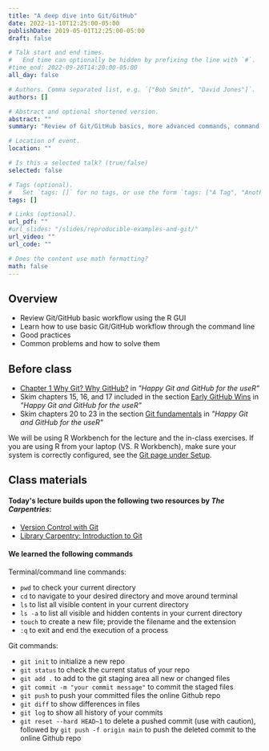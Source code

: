 ```yaml
---
title: "A deep dive into Git/GitHub"
date: 2022-11-10T12:25:00-05:00
publishDate: 2019-05-01T12:25:00-05:00
draft: false

# Talk start and end times.
#   End time can optionally be hidden by prefixing the line with `#`.
#time_end: 2022-09-28T14:20:00-05:00
all_day: false

# Authors. Comma separated list, e.g. `["Bob Smith", "David Jones"]`.
authors: []

# Abstract and optional shortened version.
abstract: ""
summary: "Review of Git/GitHub basics, more advanced commands, command line, good practices."

# Location of event.
location: ""

# Is this a selected talk? (true/false)
selected: false

# Tags (optional).
#   Set `tags: []` for no tags, or use the form `tags: ["A Tag", "Another Tag"]` for one or more tags.
tags: []

# Links (optional).
url_pdf: ""
#url_slides: "/slides/reproducible-examples-and-git/"
url_video: ""
url_code: ""

# Does the content use math formatting?
math: false
---
```




## Overview

* Review Git/GitHub basic workflow using the R GUI
* Learn how to use basic Git/GitHub workflow through the command line
* Good practices
* Common problems and how to solve them

## Before class

* [Chapter 1 Why Git? Why GitHub?](https://happygitwithr.com/big-picture.html) in *"Happy Git and GitHub for the useR"*
* Skim chapters 15, 16, and 17 included in the section [Early GitHub Wins](https://happygitwithr.com/usage-intro.html) in *"Happy Git and GitHub for the useR"*
* Skim chapters 20 to 23 in the section [Git fundamentals](https://happygitwithr.com/git-intro.html) in *"Happy Git and GitHub for the useR"*

We will be using R Workbench for the lecture and the in-class exercises. If you are using R from your laptop (VS. R Workbench), make sure your system is correctly configured, see the [Git page under Setup](https://computing-soc-sci.netlify.app/setup/git/).


## Class materials

#### Today's lecture builds upon the following two resources by *The Carpentries*:
* [Version Control with Git](https://swcarpentry.github.io/git-novice/)
* [Library Carpentry: Introduction to Git](https://librarycarpentry.org/lc-git/01-what-is-git/index.html)

#### We learned the following commands 

Terminal/command line commands: 
* `pwd`   to check your current directory
* `cd`    to navigate to your desired directory and move around terminal 
* `ls`    to list all visible content in your current directory
* `ls -a` to list all visible and hidden contents in your current directory
* `touch` to create a new file; provide the filename and the extension 
* `:q`    to exit and end the execution of a process

Git commands:
* `git init`       to initialize a new repo
* `git status`     to check the current status of your repo
* `git add .`      to add to the git staging area all new or changed files
* `git commit -m "your commit message"`  to commit the staged files
* `git push`       to push your committed files the online Github repo
* `git diff`       to show differences in files
* `git log`        to show all history of your commits
* `git reset --hard HEAD~1`   to delete a pushed commit (use with caution), followed by `git push -f origin main` to push the deleted commit to the online Github repo 


<!--
* [Generating a reproducible example](/notes/reproducible-examples/)
* [Recovering from common Git predicaments](/notes/common-git-problems/)
-->

